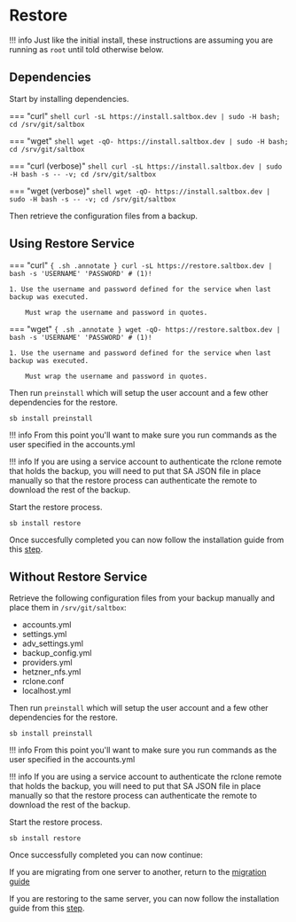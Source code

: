 # Restore

!!! info
    Just like the initial install, these instructions are assuming you are running as `root` until told otherwise below.

## Dependencies

Start by installing dependencies.

=== "curl"
    ``` shell
    curl -sL https://install.saltbox.dev | sudo -H bash; cd /srv/git/saltbox
    ```

=== "wget"
    ``` shell
    wget -qO- https://install.saltbox.dev | sudo -H bash; cd /srv/git/saltbox
    ```

=== "curl (verbose)"
    ``` shell
    curl -sL https://install.saltbox.dev | sudo -H bash -s -- -v; cd /srv/git/saltbox
    ```

=== "wget (verbose)"
    ``` shell
    wget -qO- https://install.saltbox.dev | sudo -H bash -s -- -v; cd /srv/git/saltbox
    ```

Then retrieve the configuration files from a backup.

## Using Restore Service

=== "curl"
    ``` { .sh .annotate }
    curl -sL https://restore.saltbox.dev | bash -s 'USERNAME' 'PASSWORD' # (1)!
    ```

    1. Use the username and password defined for the service when last backup was executed.

        Must wrap the username and password in quotes.

=== "wget"
    ``` { .sh .annotate }
    wget -qO- https://restore.saltbox.dev | bash -s 'USERNAME' 'PASSWORD' # (1)!
    ```

    1. Use the username and password defined for the service when last backup was executed.

        Must wrap the username and password in quotes.

Then run `preinstall` which will setup the user account and a few other dependencies for the restore.

``` shell
sb install preinstall
```

!!! info
    From this point you'll want to make sure you run commands as the user specified in the accounts.yml

!!! info
    If you are using a service account to authenticate the rclone remote that holds the backup, you will need to put that SA JSON file in place manually so that the restore process can authenticate the remote to download the rest of the backup.

Start the restore process.

``` shell
sb install restore
```

Once succesfully completed you can now follow the installation guide from this [step](../../saltbox/install/install.md#step-5-saltbox).

## Without Restore Service

Retrieve the following configuration files from your backup manually and place them in `/srv/git/saltbox`:

* accounts.yml
* settings.yml
* adv_settings.yml
* backup_config.yml
* providers.yml
* hetzner_nfs.yml
* rclone.conf
* localhost.yml

Then run `preinstall` which will setup the user account and a few other dependencies for the restore.

``` shell
sb install preinstall
```

!!! info
    From this point you'll want to make sure you run commands as the user specified in the accounts.yml

!!! info
    If you are using a service account to authenticate the rclone remote that holds the backup, you will need to put that SA JSON file in place manually so that the restore process can authenticate the remote to download the rest of the backup.

Start the restore process.

``` shell
sb install restore
```

Once successfully completed you can now continue:

If you are migrating from one server to another, return to the [migration guide](migrate.md)

If you are restoring to the same server, you can now follow the installation guide from this [step](../../saltbox/install/install.md#step-5-saltbox).
